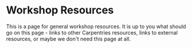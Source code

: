 # Workshop Resources 

This is a page for general workshop resources. 
It is up to you what should go on this page - links to other Carpentries resources, links to external resources, or maybe we don't need this page at all.  